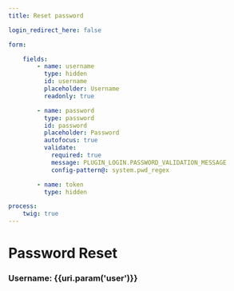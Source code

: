 ```yaml
---
title: Reset password

login_redirect_here: false

form:

    fields:
        - name: username
          type: hidden
          id: username
          placeholder: Username
          readonly: true

        - name: password
          type: password
          id: password
          placeholder: Password
          autofocus: true
          validate:
            required: true
            message: PLUGIN_LOGIN.PASSWORD_VALIDATION_MESSAGE
            config-pattern@: system.pwd_regex

        - name: token
          type: hidden

process:
    twig: true
---
```


# Password Reset

### Username: {{uri.param('user')}}

